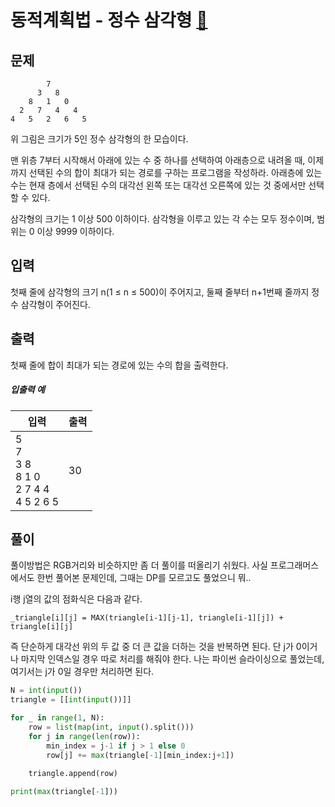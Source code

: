 # 동적계획법 - 정수 삼각형 [🔗](https://www.acmicpc.net/problem/1932)

## 문제

```
        7
      3   8
    8   1   0
  2   7   4   4
4   5   2   6   5
```

위 그림은 크기가 5인 정수 삼각형의 한 모습이다.

맨 위층 7부터 시작해서 아래에 있는 수 중 하나를 선택하여 아래층으로 내려올 때, 이제까지 선택된 수의 합이 최대가 되는 경로를 구하는 프로그램을 작성하라. 아래층에 있는 수는 현재 층에서 선택된 수의 대각선 왼쪽 또는 대각선 오른쪽에 있는 것 중에서만 선택할 수 있다.

삼각형의 크기는 1 이상 500 이하이다. 삼각형을 이루고 있는 각 수는 모두 정수이며, 범위는 0 이상 9999 이하이다.

## 입력

첫째 줄에 삼각형의 크기 n(1 ≤ n ≤ 500)이 주어지고, 둘째 줄부터 n+1번째 줄까지 정수 삼각형이 주어진다.

## 출력

첫째 줄에 합이 최대가 되는 경로에 있는 수의 합을 출력한다.

##### 입출력 예

| 입력                                                         | 출력 |
| ------------------------------------------------------------ | ---- |
| 5 <br />7 <br />3 8 <br />8 1 0 <br />2 7 4 4 <br />4 5 2 6 5 | 30   |

## 풀이

풀이방법은 RGB거리와 비슷하지만 좀 더 풀이를 떠올리기 쉬웠다. 사실 프로그래머스에서도 한번 풀어본 문제인데, 그때는 DP를 모르고도 풀었으니 뭐..

i행 j열의 값의 점화식은 다음과 같다.

```
_triangle[i][j] = MAX(triangle[i-1][j-1], triangle[i-1][j]) + triangle[i][j]
```

즉 단순하게 대각선 위의 두 값 중 더 큰 값을 더하는 것을 반복하면 된다. 단 j가 0이거나 마지막 인덱스일 경우 따로 처리를 해줘야 한다. 나는 파이썬 슬라이싱으로 풀었는데, 여기서는 j가 0일 경우만 처리하면 된다.

```python
N = int(input())
triangle = [[int(input())]]

for _ in range(1, N):
    row = list(map(int, input().split()))
    for j in range(len(row)):
        min_index = j-1 if j > 1 else 0
        row[j] += max(triangle[-1][min_index:j+1])
    
    triangle.append(row)

print(max(triangle[-1]))
```
